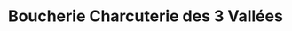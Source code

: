 ---
title: "Boucherie Charcuterie des 3 Vallées"
url: /argeles-gazost/boucherie-charcuterie-des-3-vallees/
shop: boucherie
---